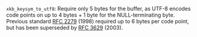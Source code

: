 `xkb_keysym_to_utf8`: Require only 5 bytes for the buffer, as UTF-8 encodes code
points on up to 4 bytes + 1 byte for the NULL-terminating byte.
Previous standard [RFC 2279](https://datatracker.ietf.org/doc/html/rfc2279)
(1998) required up to 6 bytes per code point, but has been superseded by
[RFC 3629](https://datatracker.ietf.org/doc/html/rfc3629) (2003).

